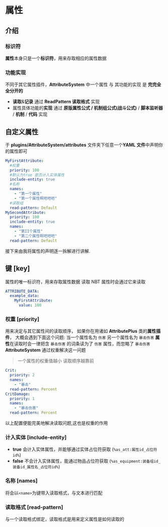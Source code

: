 # 属性

## 介绍

### 标识符

**属性**本身只是一个**标识符**，用来存取相应的属性数据

<!-- 例:

有一个 名(key)为 `PhysicalDamage` 的属性，

存：属性数据会以 `PhysicalDamage` 为键来存储

取：属性数据要通过 `PhysicalDamage` 来读取

> 就是**映射(mapping)**啦，高中必修一的概念 一个 key 对应一个属性数据 -->

### 功能实现

不同于其它属性插件，**AttributeSystem** 中一个属性 与 其功能的实现 是 **完完全全分开的**

- **读取**&**记录** 通过 **ReadPattern 读取格式** 实现
- 属性具体功能的**实现** 通过 **原版属性公式 / **机制组公式**(战斗公式)** / **脚本监听器** / **机制** / **代码** 实现

## 自定义属性

于 **plugins/AttributeSystem/attributes** 文件夹下任意一个**YAML 文件**中声明你的属性即可

```yaml
MyFirstAttribute:
  #权重
  priority: 100
  #默认为true 是否计入实体属性
  include-entity: true
  #名称
  names:
    - "第一个属性"
    - "第一个属性啊吧吧吧"
  #读取组
  read-pattern: Default
MySecondAttribute:
  priority: 100
  include-entity: true
  names:
    - "第II个属性"
    - "第二个属性啊吧吧吧"
  read-pattern: Default
```

接下来由我将属性的声明逐一拆解进行讲解.

## 键 [key]

属性的唯一标识符，用来存取属性数据
读取 NBT 属性时会通过它来读取

```yaml
ATTRIBUTE_DATA:
  example_data:
    MyFirstAttribute:
      value: 100
```

### 权重 [priority]

用来决定与其它属性间的读取顺序，
如果你在用诸如 **AttributePlus** 类的**属性插件**，
大概会遇到下面这个问题:
当一个属性名为 `伤害`
另一个属性名为 `暴击伤害`
**属性**在读取时会一律把含 `暴击伤害` 的词条读为了 `伤害` 属性，而忽略了 `暴击伤害`
**AttributeSystem** 通过权重解决这一问题

> 一个属性的权重值越小 读取顺序越靠前

```yaml
Crit:
  priority: 2
  names:
    - "暴击"
  read-pattern: Percent
CritDamage:
  priority: 1
  names:
    - "暴击伤害"
  read-pattern: Percent
```

以上配置便能完美地解决读取问题,这也是权重的作用

### 计入实体 [include-entity]

- **true** 会计入实体属性，并能够通过实体占位符获取 (`%as_att:属性id_占位符id%`)
- **false** 不会计入实体属性，能通过物品占位符获取 (`%as_equipment:装备组id_装备id_属性名_占位符id%`)

### 名称 [names]

将会以`<name>`为键带入读取格式，与文本进行匹配

### 读取格式 [read-pattern]

与一个读取格式绑定，读取格式是用来定义属性是如何读取的

<!--
## 声明 (开发者)

构造 [com.skillw.attsystem.api.attribute.Attribute](http://book.skillw.com/attrsystem/doc/com/skillw/attsystem/api/attribute/Attribute.html) 的子类 /   [com.skillw.attsystem.api.attribute.ConfigAttribute](http://book.skillw.com/attrsystem/doc/com/skillw/attsystem/api/attribute/ConfigAttribute.html) 的实例，并调用 **Attribute#register** 以完成注册 -->
